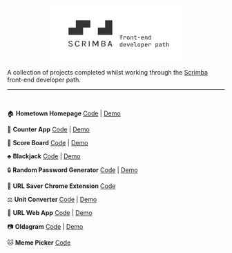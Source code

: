 <p align="center"><img src="./assets/header.png" alt="reb84-the-odin-project" width="300"/></p>

A collection of projects completed whilst working through the [Scrimba](https://scrimba.com) front-end developer path.

---
<br>

🏠 **Hometown Homepage** [Code](./01-hometown-homepage) | [Demo](https://hometown-homepage-alpha.vercel.app/)

🐸 **Counter App** [Code](./02-counter-app) | [Demo](https://froggy-counter.vercel.app/)

🏀 **Score Board** [Code](./03-score-board) | [Demo](https://score-board-psi.vercel.app/)

♣️ **Blackjack** [Code](./04-blackjack) | [Demo](https://blackjack-five-rust.vercel.app/)

🔒 **Random Password Generator** [Code](./05-password-generator) | [Demo](https://password-generator-rouge-tau-21.vercel.app/)

🛜 **URL Saver Chrome Extension** [Code](./06-url-saver-extension)

⚖️ **Unit Converter** [Code](./07-unit-converter) | [Demo](https://unit-converter-henna-psi.vercel.app/)

🛜 **URL Web App** [Code](./08-url-saver-web-app) | [Demo](https://bookmarker-tau-gilt.vercel.app/)

📷 **Oldagram** [Code](./09-oldagram) | [Demo](https://oldagram-neon.vercel.app/)

 🐱 **Meme Picker** [Code](./10-meme-picker) <!--| [Demo](https://oldagram-neon.vercel.app/) -->
